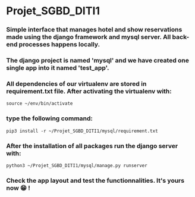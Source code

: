 # Projet_SGBD_DITI1

### Simple interface that manages hotel and show reservations made using the django framework and mysql server. All back-end processes happens locally.

### The django project is named 'mysql' and we have created one single app into it named 'test_app'.

### All dependencies of our virtualenv are stored in requirement.txt file. After activating the virtualenv with:
    source ~/env/bin/activate
### type the following command:
    pip3 install -r ~/Projet_SGBD_DITI1/mysql/requirement.txt
    
### After the installation of all packages run the django server with: 
    python3 ~/Projet_SGBD_DITI1/mysql/manage.py runserver 
### Check the app layout and test the functionnalities. It's yours now 😁️ !
